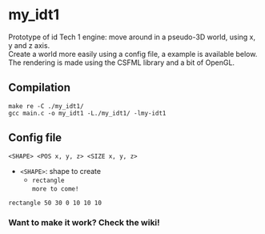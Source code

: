 # my_idt1

Prototype of id Tech 1 engine: move around in a pseudo-3D world, using x, y and z axis. <br>
Create a world more easily using a config file, a example is available below. <br>
The rendering is made using the CSFML library and a bit of OpenGL.

## Compilation

```shell
make re -C ./my_idt1/
gcc main.c -o my_idt1 -L./my_idt1/ -lmy-idt1
```

## Config file

```
<SHAPE> <POS x, y, z> <SIZE x, y, z>
```

- `<SHAPE>`: shape to create
  - `rectangle` <br>
`more to come!`

```
rectangle 50 30 0 10 10 10
```

### Want to make it work? Check the wiki!

